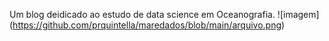 Um blog deidicado ao estudo de data science em Oceanografia.
![imagem]
(https://github.com/prquintella/maredados/blob/main/arquivo.png)
